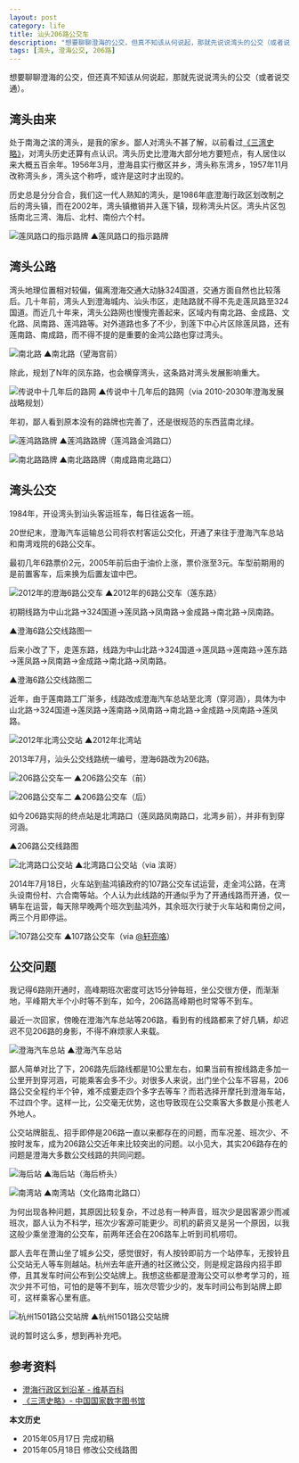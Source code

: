 ```yaml
---
layout: post
category: life
title: 汕头206路公交车
description: "想要聊聊澄海的公交，但真不知该从何说起，那就先说说湾头的公交（或者说交通）。"
tags: [湾头, 澄海公交, 206路]
---
```


想要聊聊澄海的公交，但还真不知该从何说起，那就先说说湾头的公交（或者说交通）。

## 湾头由来

处于南海之滨的湾头，是我的家乡。鄙人对湾头不甚了解，以前看过[《三湾史略》](http://book.douban.com/subject/2329901/)，对湾头历史还算有点认识。湾头历史比澄海大部分地方要短点，有人居住以来大概五百余年。1956年3月，澄海县实行撤区并乡，湾头称东湾乡，1957年11月改称湾头乡，湾头这个称呼，或许是这时才出现的。

历史总是分分合合，我们这一代人熟知的湾头，是1986年底澄海行政区划改制之后的湾头镇，而在2002年，湾头镇撤销并入莲下镇，现称湾头片区。湾头片区包括南北三湾、海后、北村、南份六个村。

![莲凤路口的指示路牌]({{site.IMG_PATH}}/number-206-bus-01.jpg_640)
▲莲凤路口的指示路牌

## 湾头公路

湾头地理位置相对较偏，偏离澄海交通大动脉324国道，交通方面自然也比较落后。几十年前，湾头人到澄海城内、汕头市区，走陆路就不得不先走莲凤路至324国道。而近几十年来，湾头公路网也慢慢完善起来，区域内有南北路、金成路、文化路、凤南路、莲鸿路等。对外道路也多了不少，到莲下中心片区除莲凤路，还有莲南路、南成路，而不得不提的是重要的金鸿公路也穿过湾头。

![南北路]({{site.IMG_PATH}}/number-206-bus-02.jpg_640)
▲南北路（望海宫前）

除此，规划了N年的凤东路，也会横穿湾头，这条路对湾头发展影响重大。

![传说中十几年后的路网]({{site.IMG_PATH}}/number-206-bus-03.jpg?imageView2/1/w/640/h/427/q/90)
▲传说中十几年后的路网（via 2010-2030年澄海发展战略规划）

年初，鄙人看到原本没有的路牌也完善了，还是很规范的东西蓝南北绿。

![莲鸿路路牌]({{site.IMG_PATH}}/number-206-bus-04.jpg_640)
▲莲鸿路路牌（莲鸿路金鸿路口）

![南北路路牌]({{site.IMG_PATH}}/number-206-bus-05.jpg_640)
▲南北路路牌（南成路南北路口）

## 湾头公交

1984年，开设湾头到汕头客运班车，每日往返各一班。

20世纪末，澄海汽车运输总公司将农村客运公交化，开通了来往于澄海汽车总站和南湾戏院的6路公交车。

最初几年6路票价2元，2005年前后由于油价上涨，票价涨至3元。车型前期用的是前置客车，后来换为后置友谊中巴。

![2012年的澄海6路公交车]({{site.IMG_PATH}}/number-206-bus-07.jpg_640)
▲2012年的6路公交车（莲东路）

初期线路为中山北路→324国道→莲凤路→凤南路→金成路→南北路→凤南路。

 <div id="map1"></div>
▲澄海6路公交线路图一

后来小改了下，走莲东路，线路为中山北路→324国道→莲凤路→莲南路→莲东路→莲凤路→凤南路→金成路→南北路→凤南路。

 <div id="map2"></div>
▲澄海6路公交线路图二

近年，由于莲南路工厂渐多，线路改成澄海汽车总站至北湾（穿河涵），具体为中山北路→324国道→莲凤路→莲南路→凤南路→南北路→金成路→凤南路→莲凤路。

![2012年北湾公交站]({{site.IMG_PATH}}/number-206-bus-08.jpg_640)
▲2012年北湾站

2013年7月，汕头公交线路统一编号，澄海6路改为206路。

![206路公交车一]({{site.IMG_PATH}}/number-206-bus-09.jpg_640)
▲206路公交车（前）

![206路公交车二]({{site.IMG_PATH}}/number-206-bus-10.jpg_640)
▲206路公交车（后）

如今206路实际的终点站是北湾路口（莲凤路凤南路口，北湾乡前），并非有到穿河涵。

 <div id="map3"></div>
▲206路公交线路图

![北湾路口公交站]({{site.IMG_PATH}}/number-206-bus-12.jpg?imageView2/1/w/640/h/427/q/90)
▲北湾路口公交站（via 滨哥）

2014年7月18日，火车站到盐鸿镇政府的107路公交车试运营，走金鸿公路，在湾头设南份村、六合南等站。个人认为此线路的开通似乎为了开通线路而开通，仅一辆车在运营，每天除早晚两个班次到盐鸿外，其余班次行驶于火车站和南份之间，两三个月即停运。

![107路公交车]({{site.IMG_PATH}}/number-206-bus-11.jpg?imageView2/1/w/640/h/427/q/90)
▲107路公交车（via [@轩亮咯](http://weibo.com/xarng)）

## 公交问题

我记得6路刚开通时，高峰期班次密度可达15分钟每班，坐公交很方便，而渐渐地，平峰期大半个小时等不到车，如今，206路高峰期也时常等不到车。

最近一次回家，傍晚在澄海汽车总站等206路，看到有的线路都来了好几辆，却迟迟不见206路的身影，不得不麻烦家人来载。

![澄海汽车总站]({{site.IMG_PATH}}/number-206-bus-13.jpg_640)
▲澄海汽车总站

鄙人简单对比了下，206路先后路线都是10公里左右，如果当前有按线路走多加一公里开到穿河涵，可能乘客会多不少。对很多人来说，出门坐个公车不容易，206路公交全程约半个钟，难不成要走四个多字去等车？而若选择开摩托到澄海车站，不过四个字。这样一比，公交毫无优势，这也导致现在公交乘客大多数是小孩老人外地人。

公交站牌脏乱、招手即停是206路一直以来都存在的问题，而车况差、班次少、不按时发车，成为206路公交近年来比较突出的问题。以小见大，其实206路存在的问题是澄海大多数公交线路的共同问题。

![海后站]({{site.IMG_PATH}}/number-206-bus-14.jpg_640)
▲海后站（海后桥头）

![南湾站]({{site.IMG_PATH}}/number-206-bus-15.jpg_640)
▲南湾站（文化路南北路口）

为何出现各种问题，其原因比较复杂，不过总有一种声音，班次少是因客源少而减班次，鄙人认为不科学，班次少客源可能更少。司机的薪资又是另一个原因，以我这般少乘坐澄海的公交车，前两年还会在206路车上听到司机唠叨。

鄙人去年在萧山坐了城乡公交，感觉很好，有人按铃即前方一个站停车，无按铃且公交站无人等车则越站。杭州去年底开通的社区微公交，则是规定路段内招手即停，且其发车时间公布到公交站牌上。我想这些都是澄海公交可以参考学习的，班次少并不可怕，可怕的是等不到车，班次尽管少少的，发车时间公布到站牌上即可，这样乘客心里有底。

![杭州1501路公交站牌]({{site.IMG_PATH}}/number-206-bus-16.jpg_640)
▲杭州1501路公交站牌

说的暂时这么多，想到再补充吧。

## 参考资料

* [澄海行政区划沿革 - 维基百科](http://zh.wikipedia.org/wiki/%E6%BE%84%E6%B5%B7%E8%A1%8C%E6%94%BF%E5%8C%BA%E5%88%92%E6%B2%BF%E9%9D%A9)
* [《三湾史略》- 中国国家数字图书馆](http://mylib.nlc.gov.cn/web/guest/search/zhongwentushu/medaDataDisplay?metaData.lId=1310322)

**本文历史**

* 2015年05月17日 完成初稿
* 2015年05月18日 修改公交线路图

<style>
#map1,#map2,#map3 {width:100%;}
.BMap_cpyCtrl,.anchorBL{display:none;}
</style>
<script type="text/javascript" src="http://api.map.baidu.com/api?v=2.0&amp;ak=FCcc6261f101cd4ccefee22113a609de"></script>
<script>
    var mwidth = $("#map1").width();
    $("#map1,#map2,#map3").height(mwidth*2/3);
    var map1 = new BMap.Map("map1"); 
    var map2 = new BMap.Map("map2"); 
    var map3 = new BMap.Map("map3"); 
    var marker11 = new BMap.Marker(new BMap.Point(116.77855,23.47717));  //澄海汽车总站
    var marker12 = new BMap.Marker(new BMap.Point(116.81654,23.47337));  //南湾戏院
    var marker21 = new BMap.Marker(new BMap.Point(116.77855,23.47717));  //澄海汽车总站
    var marker22 = new BMap.Marker(new BMap.Point(116.81654,23.47337));  //南湾戏院
    var marker31 = new BMap.Marker(new BMap.Point(116.77855,23.47717));  //澄海汽车总站
    var marker32 = new BMap.Marker(new BMap.Point(116.82681,23.48814));  //北湾路口
    var marker33 = new BMap.Marker(new BMap.Point(116.81817,23.49187));  //北湾
    var label11= new BMap.Label("澄海汽车总站",{offset:new BMap.Size(20,-10)});
    var label12= new BMap.Label("南湾戏院",{offset:new BMap.Size(20,-10)});
    var label21= new BMap.Label("澄海汽车总站",{offset:new BMap.Size(20,-10)});
    var label22= new BMap.Label("南湾戏院",{offset:new BMap.Size(20,-10)});
    var label31= new BMap.Label("澄海汽车总站",{offset:new BMap.Size(20,-10)});
    var label32= new BMap.Label("北湾路口",{offset:new BMap.Size(20,-10)});
    var label33= new BMap.Label("北湾",{offset:new BMap.Size(20,-10)});
    var points1= [
        new BMap.Point(116.77855,23.47717),
        new BMap.Point(116.77750,23.48675),
        new BMap.Point(116.78518,23.49478),
        new BMap.Point(116.78616,23.49675),
        new BMap.Point(116.78681,23.49893),
        new BMap.Point(116.78863,23.49760),
        new BMap.Point(116.79179,23.49424),
        new BMap.Point(116.79316,23.49434),
        new BMap.Point(116.79866,23.50079),
        new BMap.Point(116.82478,23.48887),
        new BMap.Point(116.82686,23.48830),
        new BMap.Point(116.82398,23.48115),
        new BMap.Point(116.81976,23.48275),
        new BMap.Point(116.81837,23.47852),
        new BMap.Point(116.81877,23.47687),
        new BMap.Point(116.82029,23.47581),
        new BMap.Point(116.81925,23.47424),
        new BMap.Point(116.81823,23.47370),
        new BMap.Point(116.81654,23.47337),
    ];
    var points2= [
        new BMap.Point(116.77855,23.47717),
        new BMap.Point(116.77750,23.48675),
        new BMap.Point(116.78518,23.49478),
        new BMap.Point(116.78616,23.49675),
        new BMap.Point(116.78681,23.49893),
        new BMap.Point(116.78863,23.49760),
        new BMap.Point(116.79179,23.49424),
        new BMap.Point(116.79330,23.49433),
        new BMap.Point(116.79601,23.48998),
        new BMap.Point(116.80261,23.49899),
        new BMap.Point(116.82466,23.48885),
        new BMap.Point(116.82692,23.48837),
        new BMap.Point(116.82398,23.48115),
        new BMap.Point(116.81976,23.48275),
        new BMap.Point(116.81837,23.47852),
        new BMap.Point(116.81877,23.47687),
        new BMap.Point(116.82029,23.47581),
        new BMap.Point(116.81925,23.47424),
        new BMap.Point(116.81823,23.47370),
        new BMap.Point(116.81654,23.47337),
    ];
    var points3= [
        new BMap.Point(116.77855,23.47717),
        new BMap.Point(116.77750,23.48675),
        new BMap.Point(116.78518,23.49478),
        new BMap.Point(116.78616,23.49675),
        new BMap.Point(116.78681,23.49893),
        new BMap.Point(116.78863,23.49760),
        new BMap.Point(116.79179,23.49424),
        new BMap.Point(116.79330,23.49433),
        new BMap.Point(116.79601,23.48998),
        new BMap.Point(116.80900,23.47743),
        new BMap.Point(116.81076,23.47259),
        new BMap.Point(116.81165,23.47218),
        new BMap.Point(116.81687,23.47257),
        new BMap.Point(116.81819,23.47292),
        new BMap.Point(116.81890,23.47354),
        new BMap.Point(116.82032,23.47591),
        new BMap.Point(116.81883,23.47674),
        new BMap.Point(116.81838,23.47835),
        new BMap.Point(116.81981,23.48269),
        new BMap.Point(116.82398,23.48112),
        new BMap.Point(116.82681,23.48814),
    ];
    var polyline1 = new BMap.Polyline(points1, {strokeWeight:3}); 
    var polyline2 = new BMap.Polyline(points2, {strokeWeight:3});
    var polyline3 = new BMap.Polyline(points3, {strokeWeight:3});
	var maps = [map1,map2,map3]
	for (var i in maps){  
		if(mwidth>420){
	        maps[i].centerAndZoom((new BMap.Point(116.80220,23.48716)), 14); 
	    }else{
	        maps[i].centerAndZoom((new BMap.Point(116.80220,23.48716)), 13); 
	    };
		maps[i].addControl(new BMap.NavigationControl({type: BMAP_NAVIGATION_CONTROL_ZOOM}));
    }
    marker11.setLabel(label11);
    marker12.setLabel(label12);
    marker21.setLabel(label21);
    marker22.setLabel(label22);
    marker31.setLabel(label31);
    marker32.setLabel(label32);
    marker33.setLabel(label33);
	overlay1=[marker11,marker12,polyline1]
	overlay2=[marker21,marker22,polyline2]
	overlay3=[marker31,marker32,marker33,polyline3]
    for (var i in overlay1){  
        map1.addOverlay(overlay1[i]);  
	}
	for (var i in overlay2){  
        map2.addOverlay(overlay2[i]);   
	}
	for (var i in overlay3){  
        map3.addOverlay(overlay3[i]); 
	}
</script>